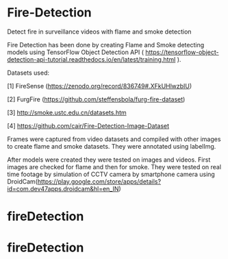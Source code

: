 # Fire-Detection
Detect fire in surveillance videos with flame and smoke detection

Fire Detection has been done by creating Flame and Smoke detecting models using TensorFlow Object Detection API ( https://tensorflow-object-detection-api-tutorial.readthedocs.io/en/latest/training.html ).

Datasets used:

[1] FireSense (https://zenodo.org/record/836749#.XFkUHlwzbIU)

[2] FurgFire (https://github.com/steffensbola/furg-fire-dataset)

[3] http://smoke.ustc.edu.cn/datasets.htm

[4] https://github.com/cair/Fire-Detection-Image-Dataset


Frames were captured from video datasets and compiled with other images to create flame and smoke datasets. They were annotated using labelImg.

After models were created they were tested on images and videos. First images are checked for flame and then for smoke.
They were tested on real time footage by simulation of CCTV camera by smartphone camera using DroidCam(https://play.google.com/store/apps/details?id=com.dev47apps.droidcam&hl=en_IN)
# fireDetection
# fireDetection
